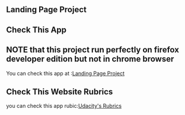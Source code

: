 ## Landing Page Project

## Check This App

## NOTE that this project run perfectly on firefox developer edition but not in chrome browser
You can check this app at :[Landing Page Project](https://dazzling-babbage-177b2d.netlify.app/)

## Check This Website Rubrics 

you can check this app rubic:[Udacity's Rubrics](https://review.udacity.com/#!/rubrics/2658/view)